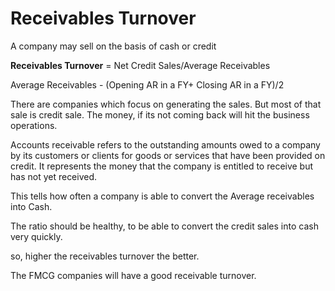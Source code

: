 # Receivables Turnover

A company may sell on the basis of cash or credit

**Receivables Turnover** = Net Credit Sales/Average Receivables

Average Receivables - (Opening AR in a FY+ Closing AR in a FY)/2

There are companies which focus on generating the sales. But most of that sale is credit sale.
The money, if its not coming back will hit the business operations.

 Accounts receivable refers to the outstanding amounts owed to a company by its customers or clients for goods or services that have been provided on credit. It represents the money that the company is entitled to receive but has not yet received.

This tells how often a company is able to convert the Average receivables into Cash.

The ratio should be healthy, to be able to convert the credit sales into cash very quickly.

so, higher the receivables turnover the better.

The FMCG companies will have a good receivable turnover.